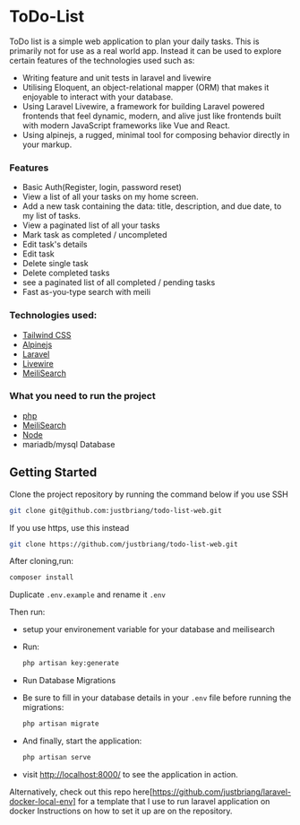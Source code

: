 # ToDo-List

ToDo list is a simple web application to plan your daily tasks. This is primarily not for use as a real world app. Instead it can be used to explore certain features of the technologies used such as:

-   Writing feature and unit tests in laravel and livewire
-   Utilising Eloquent, an object-relational mapper (ORM) that makes it enjoyable to interact with your database.
-   Using Laravel Livewire, a framework for building Laravel powered frontends that feel dynamic, modern, and alive just like frontends built with modern JavaScript frameworks like Vue and React.
-   Using alpinejs, a rugged, minimal tool for composing behavior directly in your markup.

### Features

-   Basic Auth(Register, login, password reset)
-   View a list of all your tasks on my home screen.
-   Add a new task containing the data: title, description, and due date, to my list of tasks.
-   View a paginated list of all your tasks
-   Mark task as completed / uncompleted
-   Edit task's details
-   Edit task
-   Delete single task
-   Delete completed tasks
-   see a paginated list of all completed / pending tasks
-   Fast as-you-type search with meili

### Technologies used:

-   [Tailwind CSS](https://tailwindcss.com/)
-   [Alpinejs](https://alpinejs.dev/)
-   [Laravel](https://laravel.com/)
-   [Livewire](https://laravel-livewire.com/)
-   [MeiliSearch](https://www.meilisearch.com/)

### What you need to run the project

-   [php](https://www.php.net/)
-   [MeiliSearch](https://www.meilisearch.com/)
-   [Node](https://nodejs.org/en/)
-   mariadb/mysql Database

## Getting Started

Clone the project repository by running the command below if you use SSH

```bash
git clone git@github.com:justbriang/todo-list-web.git
```

If you use https, use this instead

```bash
git clone https://github.com/justbriang/todo-list-web.git
```

After cloning,run:

```bash
composer install
```

Duplicate `.env.example` and rename it `.env`

Then run:

-   setup your environement variable for your database and meilisearch
-   Run:

    ```bash
    php artisan key:generate
    ```

-   Run Database Migrations

-   Be sure to fill in your database details in your `.env` file before running the migrations:

    ```bash
    php artisan migrate
    ```

-   And finally, start the application:

    ```bash
    php artisan serve
    ```

-   visit [http://localhost:8000/](http://localhost:8000/) to see the application in action.

Alternatively, check out this repo here[https://github.com/justbriang/laravel-docker-local-env] for a template that I use to run laravel application on docker
Instructions on how to set it up are on the repository.
